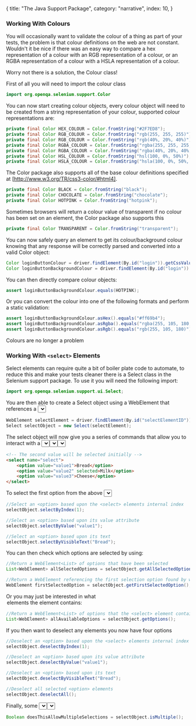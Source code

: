 {
  title: "The Java Support Package",
  category: "narrative",
  index: 10,
}

### Working With Colours

You will occasionally want to validate the colour of a thing as part
of your tests, the problem is that colour definitions on the web are
not constant.  Wouldn't it be nice if there was an easy way to compare
a hex representation of a colour with an RGB representation of a
colour, or an RGBA representation of a colour with a HSLA
representation of a colour.

Worry not there is a solution, the Colour class!

First of all you will need to import the colour class

```java
import org.openqa.selenium.support.Color
```

You can now start creating colour objects, every colour object will
need to be created from a string representation of your colour,
supported colour representations are:

```java
private final Color HEX_COLOUR = Color.fromString("#2F7ED8");
private final Color RGB_COLOUR = Color.fromString("rgb(255, 255, 255)");
private final Color RGB_COLOUR = Color.fromString("rgb(40%, 20%, 40%)");
private final Color RGBA_COLOUR = Color.fromString("rgba(255, 255, 255, 0.5)");
private final Color RGBA_COLOUR = Color.fromString("rgba(40%, 20%, 40%, 0.5)");
private final Color HSL_COLOUR = Color.fromString("hsl(100, 0%, 50%)");
private final Color HSLA_COLOUR = Color.fromString("hsla(100, 0%, 50%, 0.5)");
```

The Color package also supports all of the base colour definitions
specified at [http://www.w3.org/TR/css3-color/#html4].

```java
private final Color BLACK = Color.fromString("black");
private final Color CHOCOLATE = Color.fromString("chocolate");
private final Color HOTPINK = Color.fromString("hotpink");
```

Sometimes browsers will return a colour value of transparent if no
colour has been set on an element, the Color package also supports
this

```java
private final Color TRANSPARENT = Color.fromString("transparent");
```

You can now safely query an element to get its colour/background
colour knowing that any response will be correctly parsed and
converted into a valid Color object:

```java
Color loginButtonColour = driver.findElement(By.id("login")).getCssValue("color");
Color loginButtonBackgroundColour = driver.findElement(By.id("login")).getCssValue("background-color");
```

You can then directly compare colour objects:

```java
assert loginButtonBackgroundColour.equals(HOTPINK);
```

Or you can convert the colour into one of the following formats and
perform a static validation:

```java
assert loginButtonBackgroundColour.asHex().equals("#ff69b4");
assert loginButtonBackgroundColour.asRgba().equals("rgba(255, 105, 180, 1)");
assert loginButtonBackgroundColour.asRgb().equals("rgb(255, 105, 180)");
```

Colours are no longer a problem

### Working With `<select>` Elements

Select elements can require quite a bit of boiler plate code to
automate, to reduce this and make your tests cleaner there is a Select
class in the Selenium support package.  To use it you will need the
following import:

```java
import org.openqa.selenium.support.ui.Select;
```

You are then able to create a Select object using a WebElement that
references a <select> element.

```java
WebElement selectElement = driver.findElement(By.id("selectElementID"));
Select selectObject = new Select(selectElement);
```

The select object will now give you a series of commands that allow
you to interact with a <select> element.  First of all you have some
options to select various options from the <select> element.  Here is
an example <select> element:

```html
<!-- The second value will be selected initially -->
<select name="select">
    <option value="value1">Bread</option>
    <option value="value2" selected>Milk</option>
    <option value="value3">Cheese</option>
</select>
```

To select the first option from the above <select> element you now
have three options:

```java
//Select an <option> based upon the <select> elements internal index
selectObject.selectByIndex(1);

//Select an <option> based upon its value attribute
selectObject.selectByValue("value1");

//Select an <option> based upon its text
selectObject.selectByVisibleText("Bread");
```

You can then check which options are selected by using:

```java
//Return a WebElement<List> of options that have been selected
List<WebElement> allSelectedOptions = selectObject.getAllSelectedOptions();

//Return a WebElement referencing the first selection option found by walking down the DOM
WebElement firstSelectedOption = selectObject.getFirstSelectedOption();
```

Or you may just be interested in what <option> elements the <select>
element contains:

```java
//Return a WebElement<List> of options that the <select> element contains
List<WebElement> allAvailableOptions = selectObject.getOptions();
```

If you then want to deselect any elements you now have four options

```java
//Deselect an <option> based upon the <select> elements internal index
selectObject.deselectByIndex(1);

//Deselect an <option> based upon its value attribute
selectObject.deselectByValue("value1");

//Deselect an <option> based upon its text
selectObject.deselectByVisibleText("Bread");

//Deselect all selected <option> elements
selectObject.deselectAll();
```

Finally, some <select> elements allow you to select more than one
option, you can find out if your <select> element is one of these by
using:

```java
Boolean doesThisAllowMultipleSelections = selectObject.isMultiple();
```
